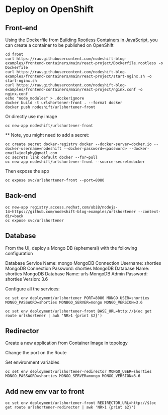 # Deploy on OpenShift

## Front-end
Using the Dockerfile from [Building Rootless Containers in JavaScript](https://github.com/nodeshift-blog-examples/frontend-containers/blob/main/rootless.md), you can create a container to be published on OpenShift

```
cd front
curl https://raw.githubusercontent.com/nodeshift-blog-examples/frontend-containers/main/react-project/Dockerfile.rootless -o Dockerfile
curl https://raw.githubusercontent.com/nodeshift-blog-examples/frontend-containers/main/react-project/start-nginx.sh -o start-nginx.sh
curl https://raw.githubusercontent.com/nodeshift-blog-examples/frontend-containers/main/react-project/nginx.conf -o nginx.conf
echo "node_modules" > .dockerignore
docker build -t urlshortener-front . --format docker
docker push nodeshift/urlshortener-front
```

Or directly use my image
```
oc new-app nodeshift/urlshortener-front
```

** Note, you might need to add a secret:
```
oc create secret docker-registry docker --docker-server=docker.io --docker-username=nodeshift --docker-password=<password> --docker-email=joelphy@gmail.com
oc secrets link default docker --for=pull
oc new-app nodeshift/urlshortener-front --source-secret=docker
```

Then expose the app
```
oc expose svc/urlshortener-front --port=8080
```

## Back-end

```
oc new-app registry.access.redhat.com/ubi8/nodejs-14~https://github.com/nodeshift-blog-examples/urlshortener --context-dir=back
oc expose svc/urlshortener
```

## Database

From the UI, deploy a Mongo DB (ephemeral) with the following configuration

Database Service Name: mongo
MongoDB Connection Username: shorties
MongoDB Connection Password: shorties
MongoDB Database Name: shorties
MongoDB Database Name: urls
MongoDB Admin Password: shorties
Version: 3.6

Configure all the services:

```
oc set env deployment/urlshortener PORT=8080 MONGO_USER=shorties MONGO_PASSWORD=shorties MONBGO_SERVER=mongo MONGO_VERSION=3.6

oc set env deployment/urlshortener-front BASE_URL=http://$(oc get route urlshortener | awk 'NR>1 {print $2}')
```

## Redirector

Create a new application from Container Image in topology

Change the port on the Route

Set environment variables
```
oc set env deployment/urlshortener-redirector MONGO_USER=shorties MONGO_PASSWORD=shorties MONGO_SERVER=mongo MONGO_VERSION=3.6
```

## Add new env var to front

```
oc set env deployment/urlshortener-front REDIRECTOR_URL=http://$(oc get route urlshortener-redirector | awk 'NR>1 {print $2}')
```
